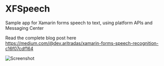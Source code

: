 # XFSpeech
Sample app for Xamarin forms speech to text, using platform APIs and Messaging Center

Read the complete blog post here
https://medium.com/@dev.aritradas/xamarin-forms-speech-recognition-c16f07cdf164

![Screenshot](https://github.com/dev-aritra/XFSpeech/blob/master/XFSpeechDemo/andsc.png)
